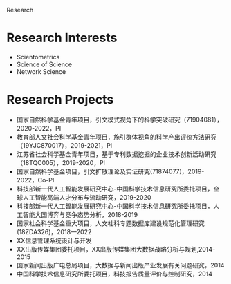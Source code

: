 Research
# Research Interests
* Scientometrics
* Science of Science
* Network Science

# Research Projects
* 国家自然科学基金青年项目，引文模式视角下的科学突破研究（71904081），2020-2022，PI  
* 教育部人文社会科学基金青年项目，施引群体视角的科学产出评价方法研究（19YJC870017），2019-2021，PI  
* 江苏省社会科学基金青年项目，基于专利数据挖掘的企业技术创新活动研究（18TQC005），2019-2020，PI  
* 国家自然科学基金项目，引文扩散理论及实证研究(71874077)，2019-2022，Co-PI
* 科技部新一代人工智能发展研究中心-中国科学技术信息研究所委托项目，全球人工智能高端人才分布与流动研究，2019-2020
* 科技部新一代人工智能发展研究中心-中国科学技术信息研究所委托项目，人工智能大国博弈与竞争态势分析，2018-2019
* 国家社会科学基金重大项目，人文社科专题数据库建设规范化管理研究(18ZDA326)，2018—2022
* XX信息管理系统设计与开发
* XX出版传媒集团委托项目，XX出版传媒集团大数据战略分析与规划,2014-2015
* 国家新闻出版广电总局项目，大数据与新闻出版产业发展有关问题研究，2014
* 中国科学技术信息研究所委托项目，科技报告质量评价与控制研究，2014
